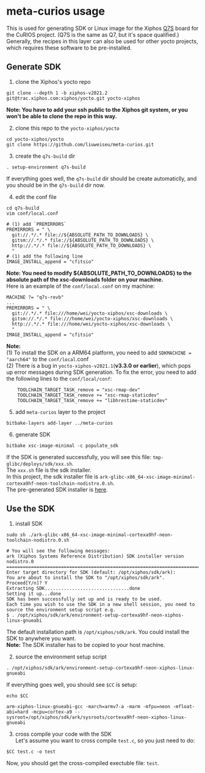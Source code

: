 # meta-curios usage
This is used for generating SDK or Linux image for the Xiphos [Q7S](https://xiphos.com/product-details/q7) board for the CuRIOS project. (Q7S is the same as Q7, but it's space  qualified.)   
Generally, the recipes in this layer can also be used for other yocto projects, which requires these software to be pre-installed.
## Generate SDK
1. clone the Xiphos's yocto repo
  ```
  git clone --depth 1 -b xiphos-v2021.2 git@trac.xiphos.com:xiphos/yocto.git yocto-xiphos
  ```
  **Note: You have to add your ssh public to the Xiphos git system, or you won't be able to clone the repo in this way.** 

2. clone this repo to the `yocto-xiphos/yocto`
  ```
  cd yocto-xiphos/yocto
  git clone https://github.com/liuweiseu/meta-curios.git
  ```

3. create the `q7s-build` dir
  ```
  . setup-environment q7s-build
  ```
  If everything goes well, the `q7s-build` dir should be create automaticlly, and you should be in the `q7s-build` dir now.  

4. edit the conf file
  ```
  cd q7s-build
  vim conf/local.conf

  # (1) add `PREMIRRORS`
  PREMIRRORS = " \
    git://.*/.* file://${ABSOLUTE_PATH_TO_DOWNLOADS} \ 
    gitsm://.*/.* file://${ABSOLUTE_PATH_TO_DOWNLOADS} \ 
    http://.*/.* file://${ABSOLUTE_PATH_TO_DOWNLOADS} \ 
    "
  # (1) add the following line
  IMAGE_INSTALL_append = "cfitsio"
  ```
  **Note: You need to modify ${ABSOLUTE_PATH_TO_DOWNLOADS} to the absolute path of the xsc-downloads folder on your machine.**  
  Here is an example of the `conf/local.conf` on my machine:
  ```
  MACHINE ?= "q7s-revb"
  ...
  PREMIRRORS = " \
    git://.*/.* file:///home/wei/yocto-xiphos/xsc-downloads \ 
    gitsm://.*/.* file:///home/wei/yocto-xiphos/xsc-downloads \ 
    http://.*/.* file:///home/wei/yocto-xiphos/xsc-downloads \ 
    "
  IMAGE_INSTALL_append = "cfitsio"
  ```
  **Note:**   
  (1) To install the SDK on a ARM64 platform, you need to add `SDKMACHINE = "aarch64"` to the `conf/local`.conf  
  (2) There is a bug in `yocto-xiphos-v2021.1`(**v3.3.0 or earlier**), which pops up error messages during SDK generation. To fix the error, you need to add the following lines to the `conf/local/conf`:
  ```
      TOOLCHAIN_TARGET_TASK_remove = "xsc-rmap-dev"
      TOOLCHAIN_TARGET_TASK_remove += "xsc-rmap-staticdev"
      TOOLCHAIN_TARGET_TASK_remove += "libhrestime-staticdev"
  ``` 
5. add `meta-curios` layer to the project
  ```
  bitbake-layers add-layer ../meta-curios
  ```

6. generate SDK
  ```
  bitbake xsc-image-minimal -c populate_sdk
  ```
  If the SDK is generated successfully, you will see this file: `tmp-glibc/deploys/sdk/xxx.sh`.  
  The `xxx.sh` file is the sdk installer.  
  In this project, the sdk installer file is `ark-glibc-x86_64-xsc-image-minimal-cortexa9hf-neon-toolchain-nodistro.0.sh`.  
  The pre-generated SDK installer is [here](https://drive.google.com/file/d/1DrD2aojUrLQlZW1J733bs4REkvqRUPfh/view?usp=sharing).
## Use the SDK

1. install SDK    
  ```
  sudo sh ./ark-glibc-x86_64-xsc-image-minimal-cortexa9hf-neon-toolchain-nodistro.0.sh

  # You will see the following messages:
  ark (Xiphos Systems Reference Distribution) SDK installer version nodistro.0
  ============================================================================
  Enter target directory for SDK (default: /opt/xiphos/sdk/ark):
  You are about to install the SDK to "/opt/xiphos/sdk/ark". Proceed[Y/n]? Y
  Extracting SDK...............................done
  Setting it up...done
  SDK has been successfully set up and is ready to be used.
  Each time you wish to use the SDK in a new shell session, you need to source the environment setup script e.g.
  $ . /opt/xiphos/sdk/ark/environment-setup-cortexa9hf-neon-xiphos-linux-gnueabi
  ```
  The default installation path is `/opt/xiphos/sdk/ark`. You could install the SDK to anywhere you want.  
  **Note:** The SDK installer has to be copied to your host machine.

2. source the environment setup script
  ```
  . /opt/xiphos/sdk/ark/environment-setup-cortexa9hf-neon-xiphos-linux-gnueabi
  ```
  If everything goes well, you should see `$CC` is setup:
  ```
  echo $CC

  arm-xiphos-linux-gnueabi-gcc -march=armv7-a -marm -mfpu=neon -mfloat-abi=hard -mcpu=cortex-a9 --sysroot=/opt/xiphos/sdk/ark/sysroots/cortexa9hf-neon-xiphos-linux-gnueabi
  ```

3. cross compile your code with the SDK  
  Let's assume you want to cross compile `test.c`, so you just need to do:
  ```
  $CC test.c -o test
  ``` 
  Now, you should get the cross-compiled exectuble file: `test`.
